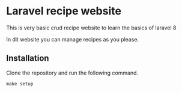 # Laravel recipe website

This is very basic crud recipe website to learn the basics of laravel 8

In dit website you can manage recipes as you please.

## Installation

Clone the repository and run the following command.

```
make setup
```
